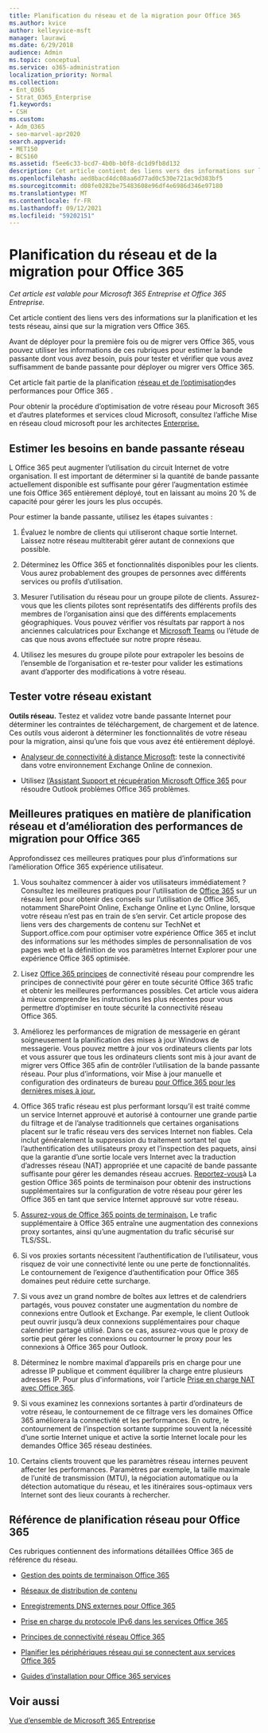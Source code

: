 ```yaml
---
title: Planification du réseau et de la migration pour Office 365
ms.author: kvice
author: kelleyvice-msft
manager: laurawi
ms.date: 6/29/2018
audience: Admin
ms.topic: conceptual
ms.service: o365-administration
localization_priority: Normal
ms.collection:
- Ent_O365
- Strat_O365_Enterprise
f1.keywords:
- CSH
ms.custom:
- Adm_O365
- seo-marvel-apr2020
search.appverid:
- MET150
- BCS160
ms.assetid: f5ee6c33-bcd7-4b0b-b0f8-dc1d9fb8d132
description: Cet article contient des liens vers des informations sur la planification, les tests et la migration réseau vers Office 365.
ms.openlocfilehash: aed8bacd4dc08aa6d77ad0c530e721ac9d383bf5
ms.sourcegitcommit: d08fe0282be75483608e96df4e6986d346e97180
ms.translationtype: MT
ms.contentlocale: fr-FR
ms.lasthandoff: 09/12/2021
ms.locfileid: "59202151"
---
```

# <a name="network-and-migration-planning-for-office-365"></a>Planification du réseau et de la migration pour Office 365

*Cet article est valable pour Microsoft 365 Entreprise et Office 365 Entreprise.*

Cet article contient des liens vers des informations sur la planification et les tests réseau, ainsi que sur la migration vers Office 365.
  
Avant de déployer pour la première fois ou de migrer vers Office 365, vous pouvez utiliser les informations de ces rubriques pour estimer la bande passante dont vous avez besoin, puis pour tester et vérifier que vous avez suffisamment de bande passante pour déployer ou migrer vers Office 365.

Cet article fait partie de la planification [réseau et de l’optimisation](./network-planning-and-performance.md)des performances pour Office 365 .

Pour obtenir la procédure d’optimisation de votre réseau pour Microsoft 365 et d’autres plateformes et services cloud Microsoft, consultez l’affiche Mise en réseau cloud microsoft pour les architectes [Enterprise.](../solutions/cloud-architecture-models.md)
   
## <a name="estimate-network-bandwidth-requirements"></a>Estimer les besoins en bande passante réseau
<a name="EstimateBandwidthRequirements"> </a>

L Office 365 peut augmenter l’utilisation du circuit Internet de votre organisation. Il est important de déterminer si la quantité de bande passante actuellement disponible est suffisante pour gérer l’augmentation estimée une fois Office 365 entièrement déployé, tout en laissant au moins 20 % de capacité pour gérer les jours les plus occupés.
  
Pour estimer la bande passante, utilisez les étapes suivantes :
  
1. Évaluez le nombre de clients qui utiliseront chaque sortie Internet. Laissez notre réseau multiterabit gérer autant de connexions que possible. 
    
2. Déterminez les Office 365 et fonctionnalités disponibles pour les clients. Vous aurez probablement des groupes de personnes avec différents services ou profils d’utilisation.
    
3. Mesurer l’utilisation du réseau pour un groupe pilote de clients. Assurez-vous que les clients pilotes sont représentatifs des différents profils des membres de l’organisation ainsi que des différents emplacements géographiques. Vous pouvez vérifier vos résultats par rapport [](https://techcommunity.microsoft.com/t5/exchange-team-blog/announcing-the-exchange-client-network-bandwidth-calculator-beta/ba-p/601744) à nos anciennes calculatrices pour [](https://www.microsoft.com/itshowcase/Article/Content/631/Optimizing-network-performance-for-Microsoft-Office-365) Exchange et [Microsoft Teams](/microsoftteams/prepare-network) ou l’étude de cas que nous avons effectuée sur notre propre réseau. 
    
4. Utilisez les mesures du groupe pilote pour extrapoler les besoins de l’ensemble de l’organisation et re-tester pour valider les estimations avant d’apporter des modifications à votre réseau.
    
## <a name="test-your-existing-network"></a>Tester votre réseau existant
<a name="calculators"> </a>

 **Outils réseau.** Testez et validez votre bande passante Internet pour déterminer les contraintes de téléchargement, de chargement et de latence. Ces outils vous aideront à déterminer les fonctionnalités de votre réseau pour la migration, ainsi qu’une fois que vous avez été entièrement déployé. 
    
- [Analyseur de connectivité à distance Microsoft](https://go.microsoft.com/fwlink/p/?LinkId=517243): teste la connectivité dans votre environnement Exchange Online de connexion.
    
- Utilisez [l’Assistant Support et récupération Microsoft Office 365](https://diagnostics.office.com/#/Download?env=SOC) pour résoudre Outlook problèmes Office 365 problèmes. 
    
## <a name="best-practices-for-network-planning-and-improving-migration-performance-for-office-365"></a>Meilleures pratiques en matière de planification réseau et d’amélioration des performances de migration pour Office 365
<a name="BestPractices"> </a>

Approfondissez ces meilleures pratiques pour plus d’informations sur l’amélioration Office 365 expérience utilisateur.
  
1. Vous souhaitez commencer à aider vos utilisateurs immédiatement ? Consultez les meilleures pratiques pour l’utilisation de [Office 365](https://support.office.com/article/fd16c8d2-4799-4c39-8fd7-045f06640166) sur un réseau lent pour obtenir des conseils sur l’utilisation de Office 365, notamment SharePoint Online, Exchange Online et Lync Online, lorsque votre réseau n’est pas en train de s’en servir. Cet article propose des liens vers des chargements de contenu sur TechNet et Support.office.com pour optimiser votre expérience Office 365 et inclut des informations sur les méthodes simples de personnalisation de vos pages web et la définition de vos paramètres Internet Explorer pour une expérience Office 365 optimisée. 
    
2. Lisez [Office 365 principes](./microsoft-365-network-connectivity-principles.md) de connectivité réseau pour comprendre les principes de connectivité pour gérer en toute sécurité Office 365 trafic et obtenir les meilleures performances possibles. Cet article vous aidera à mieux comprendre les instructions les plus récentes pour vous permettre d’optimiser en toute sécurité la connectivité réseau Office 365. 
    
3. Améliorez les performances de migration de messagerie en gérant soigneusement la planification des mises à jour Windows de messagerie. Vous pouvez mettre à jour vos ordinateurs clients par lots et vous assurer que tous les ordinateurs clients sont mis à jour avant de migrer vers Office 365 afin de contrôler l’utilisation de la bande passante réseau. Pour plus d’informations, voir Mise à jour manuelle et configuration des ordinateurs de bureau [pour Office 365 pour les dernières mises à jour.](https://support.microsoft.com/gp/office-2013-365-update)
    
4. Office 365 trafic réseau est plus performant lorsqu’il est traité comme un service Internet approuvé et autorisé à contourner une grande partie du filtrage et de l’analyse traditionnels que certaines organisations placent sur le trafic réseau vers des services Internet non fiables. Cela inclut généralement la suppression du traitement sortant tel que l’authentification des utilisateurs proxy et l’inspection des paquets, ainsi que la garantie d’une sortie locale vers Internet avec la traduction d’adresses réseau (NAT) appropriée et une capacité de bande passante suffisante pour gérer les demandes réseau accrues. [Reportez-vous](https://support.office.com/article/99cab9d4-ef59-4207-9f2b-3728eb46bf9a)à La gestion Office 365 points de terminaison pour obtenir des instructions supplémentaires sur la configuration de votre réseau pour gérer les Office 365 en tant que service Internet approuvé sur votre réseau.
    
1. [Assurez-vous de Office 365 points de terminaison.](https://support.office.com/article/99cab9d4-ef59-4207-9f2b-3728eb46bf9a) Le trafic supplémentaire à Office 365 entraîne une augmentation des connexions proxy sortantes, ainsi qu’une augmentation du trafic sécurisé sur TLS/SSL.
    
2. Si vos proxies sortants nécessitent l’authentification de l’utilisateur, vous risquez de voir une connectivité lente ou une perte de fonctionnalités. Le contournement de l’exigence d’authentification pour Office 365 domaines peut réduire cette surcharge.
    
3. Si vous avez un grand nombre de boîtes aux lettres et de calendriers partagés, vous pouvez constater une augmentation du nombre de connexions entre Outlook et Exchange. Par exemple, le client Outlook peut ouvrir jusqu’à deux connexions supplémentaires pour chaque calendrier partagé utilisé. Dans ce cas, assurez-vous que le proxy de sortie peut gérer les connexions ou contourner le proxy pour les connexions à Office 365 pour Outlook.
    
4. Déterminez le nombre maximal d’appareils pris en charge pour une adresse IP publique et comment équilibrer la charge entre plusieurs adresses IP. Pour plus d'informations, voir l'article [Prise en charge NAT avec Office 365](nat-support-with-microsoft-365.md).
    
5. Si vous examinez les connexions sortantes à partir d’ordinateurs de votre réseau, le contournement de ce filtrage vers les domaines Office 365 améliorera la connectivité et les performances. En outre, le contournement de l’inspection sortante supprime souvent la nécessité d’une sortie Internet unique et active la sortie Internet locale pour les demandes Office 365 réseau destinées.
    
6. Certains clients trouvent que les paramètres réseau internes peuvent affecter les performances. Paramètres par exemple, la taille maximale de l’unité de transmission (MTU), la négociation automatique ou la détection automatique du réseau, et les itinéraires sous-optimaux vers Internet sont des lieux courants à rechercher.
    
## <a name="network-planning-reference-for-office-365"></a>Référence de planification réseau pour Office 365
<a name="NetReference"> </a>

Ces rubriques contiennent des informations détaillées Office 365 de référence du réseau.
  
- [Gestion des points de terminaison Office 365](https://support.office.com/article/99cab9d4-ef59-4207-9f2b-3728eb46bf9a)
    
- [Réseaux de distribution de contenu](content-delivery-networks.md)
    
- [Enregistrements DNS externes pour Office 365](external-domain-name-system-records.md)
    
- [Prise en charge du protocole IPv6 dans les services Office 365](ipv6-support.md)
    
- [Principes de connectivité réseau Office 365](./microsoft-365-network-connectivity-principles.md)
    
- [Planifier les périphériques réseau qui se connectent aux services Office 365](plan-for-network-devices.md)
    
- [Guides d’installation pour Office 365 services](setup-guides-for-microsoft-365.md)
 
## <a name="see-also"></a>Voir aussi

[Vue d’ensemble de Microsoft 365 Entreprise](microsoft-365-overview.md)